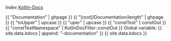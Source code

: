 Index
[Kotlin-Docs](./kotlin-docs/)

{{ "Documentation" | ghpage }}
{{ "[root]/Documentation/length" | ghpage }}
{{ "toUpper" | upcase }}
{{ "uper" | upcase }}
{{ "constTest" | constOut }}
{{ "constTestNamespace" | KotlinDocFilter::constOut }}
Global variable:
{{ site.data.kdocs | append: "-documentation" }}
{{ site.data.kdocs }}